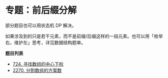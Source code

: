 # 专题：前后缀分解

部分题目也可以用状态机 DP 解决。

如果涉及到的只是若干元素，而不是前缀/后缀这样的一段元素。也可以用「枚举右，维护左」思考，详见数据结构题单。

**题目列表**

- [724. 寻找数组的中心下标](https://leetcode.cn/problems/find-pivot-index/description/)
- [2270. 分割数组的方案数](https://leetcode.cn/problems/number-of-ways-to-split-array/description/)

